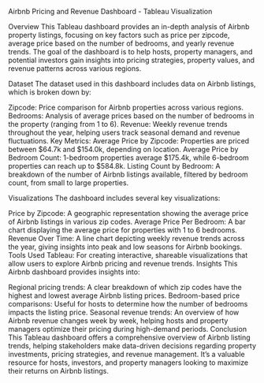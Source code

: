 Airbnb Pricing and Revenue Dashboard - Tableau Visualization

Overview
This Tableau dashboard provides an in-depth analysis of Airbnb property listings, focusing on key factors such as price per zipcode, average price based on the number of bedrooms,
 and yearly revenue trends. The goal of the dashboard is to help hosts, property managers, and potential investors gain insights into pricing strategies, property values, and revenue patterns across various regions.

Dataset
The dataset used in this dashboard includes data on Airbnb listings, which is broken down by:

Zipcode: Price comparison for Airbnb properties across various regions.
Bedrooms: Analysis of average prices based on the number of bedrooms in the property (ranging from 1 to 6).
Revenue: Weekly revenue trends throughout the year, helping users track seasonal demand and revenue fluctuations.
Key Metrics:
Average Price by Zipcode: Properties are priced between $64.7k and $154.0k, depending on location.
Average Price by Bedroom Count: 1-bedroom properties average $175.4k, while 6-bedroom properties can reach up to $584.8k.
Listing Count by Bedroom: A breakdown of the number of Airbnb listings available, filtered by bedroom count, from small to large properties.

Visualizations
The dashboard includes several key visualizations:

Price by Zipcode: A geographic representation showing the average price of Airbnb listings in various zip codes.
Average Price Per Bedroom: A bar chart displaying the average price for properties with 1 to 6 bedrooms.
Revenue Over Time: A line chart depicting weekly revenue trends across the year, giving insights into peak and low seasons for Airbnb bookings.
Tools Used
Tableau: For creating interactive, shareable visualizations that allow users to explore Airbnb pricing and revenue trends.
Insights
This Airbnb dashboard provides insights into:

Regional pricing trends: A clear breakdown of which zip codes have the highest and lowest average Airbnb listing prices.
Bedroom-based price comparisons: Useful for hosts to determine how the number of bedrooms impacts the listing price.
Seasonal revenue trends: An overview of how Airbnb revenue changes week by week, helping hosts and property managers optimize their pricing during high-demand periods.
Conclusion
This Tableau dashboard offers a comprehensive overview of Airbnb listing trends, helping stakeholders make data-driven decisions regarding property investments, 
pricing strategies, and revenue management. It’s a valuable resource for hosts, investors, and property managers looking to maximize their returns on Airbnb listings.
